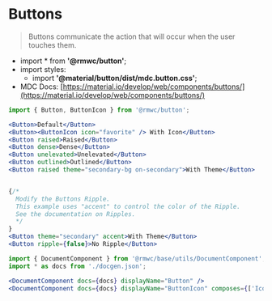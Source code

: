 # Buttons

> Buttons communicate the action that will occur when the user touches them.

- import * from **'@rmwc/button'**;  
- import styles:
  - import **'@material/button/dist/mdc.button.css'**;
- MDC Docs: [https://material.io/develop/web/components/buttons/](https://material.io/develop/web/components/buttons/)

```jsx render
import { Button, ButtonIcon } from '@rmwc/button';

<Button>Default</Button>
<Button><ButtonIcon icon="favorite" /> With Icon</Button>
<Button raised>Raised</Button>
<Button dense>Dense</Button>
<Button unelevated>Unelevated</Button>
<Button outlined>Outlined</Button>
<Button raised theme="secondary-bg on-secondary">With Theme</Button>


{/*
  Modify the Buttons Ripple.
  This example uses "accent" to control the color of the Ripple.
  See the documentation on Ripples.
  */
}
<Button theme="secondary" accent>With Theme</Button>
<Button ripple={false}>No Ripple</Button>
```

```jsx renderOnly
import { DocumentComponent } from '@rmwc/base/utils/DocumentComponent';
import * as docs from './docgen.json';

<DocumentComponent docs={docs} displayName="Button" />
<DocumentComponent docs={docs} displayName="ButtonIcon" composes={['Icon']} />
```
